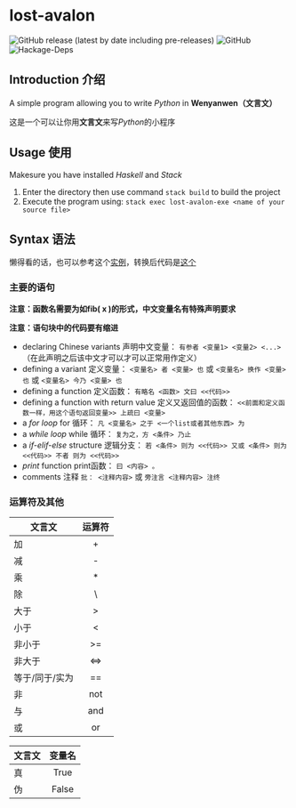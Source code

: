 # lost-avalon

![GitHub release (latest by date including pre-releases)](https://img.shields.io/github/v/release/Meowcolm024/lost-avalon?include_prereleases)
![GitHub](https://img.shields.io/github/license/Meowcolm024/lost-avalon)
![Hackage-Deps](https://img.shields.io/hackage-deps/v/parsec)

## Introduction 介绍

A simple program allowing you to write *Python* in **Wenyanwen（文言文）**

这是一个可以让你用**文言文**来写*Python*的小程序

## Usage 使用

Makesure you have installed *Haskell* and *Stack*

1. Enter the directory then use command ```stack build``` to build the project
2. Execute the program using: ```stack exec lost-avalon-exe <name of your source file>```

## Syntax 语法

懒得看的话，也可以参考这个[实例](examples/wenyan.txt)，转换后代码是[这个](examples/wenyan.py)

### 主要的语句

**注意：函数名需要为如fib( x )的形式，中文变量名有特殊声明要求**

**注意：语句块中的代码要有缩进**

* declaring Chinese variants 声明中文变量： `有参者 <变量1> <变量2> <...>`（在此声明之后该中文才可以才可以正常用作定义）
* defining a variant 定义变量： `<变量名> 者 <变量> 也` 或 `<变量名> 换作 <变量> 也` 或 `<变量名> 今乃 <变量> 也`
* defining a function 定义函数： `有略名 <函数> 文曰 <<代码>>`
* defining a function with return value 定义又返回值的函数： `<<前面和定义函数一样，用这个语句返回变量>> 上疏曰 <变量>`
* a *for loop* for 循环： `凡 <变量名> 之于 <一个list或者其他东西> 为`
* a *while loop* while 循环： `复为之，方 <条件> 乃止`
* a *if-elif-else* structure 逻辑分支： `若 <条件> 则为 <<代码>> 又或 <条件> 则为 <<代码>> 不者 则为 <<代码>>`
* *print* function print函数： `曰 <内容> 。`
* comments 注释 `批： <注释内容>` 或 `旁注言 <注释内容> 注终`

### 运算符及其他

| 文言文         | 运算符 |
| -------------- | :----: |
| 加             |   +    |
| 减             |   -    |
| 乘             |   *    |
| 除             |   \    |
| 大于           |   >    |
| 小于           |   <    |
| 非小于         |   >=   |
| 非大于         |  <=>   |
| 等于/同于/实为 |   ==   |
| 非             |  not   |
| 与             |  and   |
| 或             |   or   |

| 文言文 | 变量名 |
| ------ | :----: |
| 真     |  True  |
| 伪     | False  |
